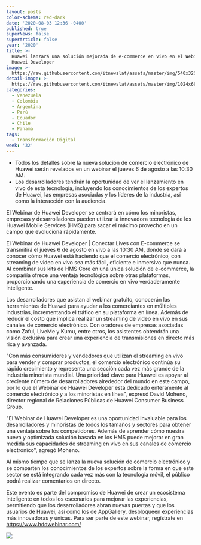 ```yaml
---
layout: posts
color-schema: red-dark
date: '2020-08-03 12:36 -0400'
published: true
superNews: false
superArticle: false
year: '2020'
title: >-
  Huawei lanzará una solución mejorada de e-commerce en vivo en el Webinar de
  Huawei Developer
image: >-
  https://raw.githubusercontent.com/itnewslat/assets/master/img/540x320/Huawei-Developer-Day-p.jpg
detail-image: >-
  https://raw.githubusercontent.com/itnewslat/assets/master/img/1024x680/Huawei-Developer-Day-g.jpg
categories:
  - Venezuela
  - Colombia
  - Argentina
  - Perú
  - Ecuador
  - Chile
  - Panama
tags:
  - Transformación Digital
week: '32'
---
```

- Todos los detalles sobre la nueva solución de comercio electrónico de Huawei serán revelados en un webinar el jueves 6 de agosto a las 10:30 AM.
- Los desarrolladores tendrán la oportunidad de ver el lanzamiento en vivo de esta tecnología, incluyendo los conocimientos de los expertos de Huawei, las empresas asociadas y los líderes de la industria, así como la interacción con la audiencia.

El Webinar de Huawei Developer se centrará en cómo los minoristas, empresas y desarrolladores pueden utilizar la innovadora tecnología de los Huawei Mobile Services (HMS) para sacar el máximo provecho en un campo que evoluciona rápidamente.

El Webinar de Huawei Developer | Conectar Lives con E-commerce se transmitirá el jueves 6 de agosto en vivo a las 10:30 AM, donde se dará a conocer cómo Huawei está haciendo que el comercio electrónico, con streaming de video en vivo sea más fácil, eficiente e inmersivo que nunca. Al combinar sus kits de HMS Core en una única solución de e-commerce, la compañía ofrece una ventaja tecnológica sobre otras plataformas, proporcionando una experiencia de comercio en vivo verdaderamente inteligente.

Los desarrolladores que asistan al webinar gratuito, conocerán las herramientas de Huawei para ayudar a los comerciantes en múltiples industrias, incrementando el tráfico en su plataforma en línea. Además de reducir el costo que implica realizar un streaming de video en vivo en sus canales de comercio electrónico. Con oradores de empresas asociadas como Zaful, LiveMe y Kumu, entre otros, los asistentes obtendrán una visión exclusiva para crear una experiencia de transmisiones en directo más rica y avanzada.

"Con más consumidores y vendedores que utilizan el streaming en vivo para vender y comprar productos, el comercio electrónico continúa su rápido crecimiento y representa una sección cada vez más grande de la industria minorista mundial. Una prioridad clave para Huawei es apoyar al creciente número de desarrolladores alrededor del mundo en este campo, por lo que el Webinar de Huawei Developer está dedicado enteramente al comercio electrónico y a los minoristas en línea", expresó David Moheno, director regional de Relaciones Públicas de Huawei Consumer Business Group.

"El Webinar de Huawei Developer es una oportunidad invaluable para los desarrolladores y minoristas de todos los tamaños y sectores para obtener una ventaja sobre los competidores. Además de aprender cómo nuestra nueva y optimizada solución basada en los HMS puede mejorar en gran medida sus capacidades de streaming en vivo en sus canales de comercio electrónico", agregó Moheno.


Al mismo tiempo que se lanza la nueva solución de comercio electrónico y se comparten los conocimientos de los expertos sobre la forma en que este sector se está integrando cada vez más con la tecnología móvil, el público podrá realizar comentarios en directo.

Este evento es parte del compromiso de Huawei de crear un ecosistema inteligente en todos los escenarios para mejorar las experiencias, permitiendo que los desarrolladores abran nuevas puertas y que los usuarios de Huawei, así como los de AppGallery, desbloqueen experiencias más innovadoras y únicas.
Para ser parte de este webinar, regístrate en https://www.hddwebinar.com/

<img src="https://tracker.metricool.com/c3po.jpg?hash=56f88a41e39ab42c063cc51676587a04"/>
